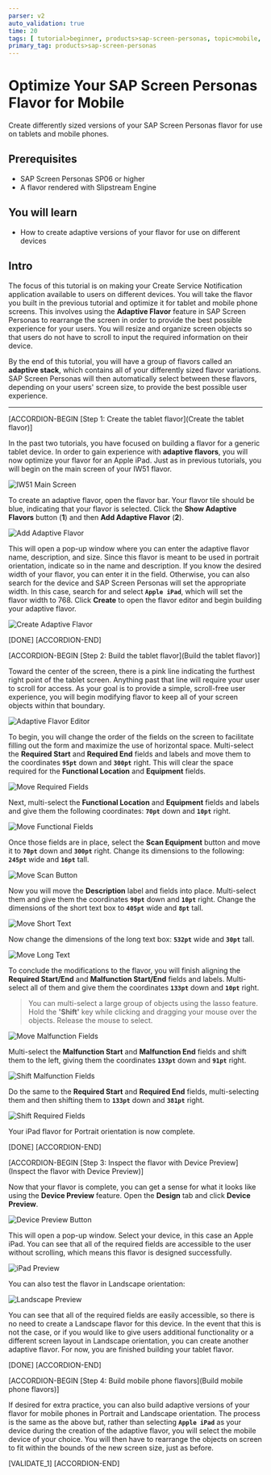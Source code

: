 ```yaml
---
parser: v2
auto_validation: true
time: 20
tags: [ tutorial>beginner, products>sap-screen-personas, topic>mobile, products>sap-fiori]
primary_tag: products>sap-screen-personas
---
```


# Optimize Your SAP Screen Personas Flavor for Mobile
<!-- description --> Create differently sized versions of your SAP Screen Personas flavor for use on tablets and mobile phones.

## Prerequisites
 - SAP Screen Personas SP06 or higher
 - A flavor rendered with Slipstream Engine

## You will learn
  - How to create adaptive versions of your flavor for use on different devices

## Intro
The focus of this tutorial is on making your Create Service Notification application available to users on different devices. You will take the flavor you built in the previous tutorial and optimize it for tablet and mobile phone screens. This involves using the **Adaptive Flavor** feature in SAP Screen Personas to rearrange the screen in order to provide the best possible experience for your users. You will resize and organize screen objects so that users do not have to scroll to input the required information on their device.

By the end of this tutorial, you will have a group of flavors called an **adaptive stack**, which contains all of your differently sized flavor variations. SAP Screen Personas will then automatically select between these flavors, depending on your users' screen size, to provide the best possible user experience.

---

[ACCORDION-BEGIN [Step 1: Create the tablet flavor](Create the tablet flavor)]

In the past two tutorials, you have focused on building a flavor for a generic tablet device. In order to gain experience with **adaptive flavors**, you will now optimize your flavor for an Apple iPad. Just as in previous tutorials, you will begin on the main screen of your IW51 flavor.

![IW51 Main Screen](IW51-Main-Screen.png)

To create an adaptive flavor, open the flavor bar. Your flavor tile should be blue, indicating that your flavor is selected. Click the **Show Adaptive Flavors** button (**1**) and then **Add Adaptive Flavor** (**2**).

![Add Adaptive Flavor](Add-Adaptive-Flavor.png)

This will open a pop-up window where you can enter the adaptive flavor name, description, and size. Since this flavor is meant to be used in portrait orientation, indicate so in the name and description. If you know the desired width of your flavor, you can enter it in the field. Otherwise, you can also search for the device and SAP Screen Personas will set the appropriate width. In this case, search for and select **`Apple iPad`**, which will set the flavor width to 768. Click **Create** to open the flavor editor and begin building your adaptive flavor.

![Create Adaptive Flavor](Create-Adaptive-Flavor.png)

[DONE]
[ACCORDION-END]

[ACCORDION-BEGIN [Step 2: Build the tablet flavor](Build the tablet flavor)]

Toward the center of the screen, there is a pink line indicating the furthest right point of the tablet screen. Anything past that line will require your user to scroll for access. As your goal is to provide a simple, scroll-free user experience, you will begin modifying flavor to keep all of your screen objects within that boundary.

![Adaptive Flavor Editor](Adaptive-Editor.png)

To begin, you will change the order of the fields on the screen to facilitate filling out the form and maximize the use of horizontal space. Multi-select the **Required Start** and **Required End** fields and labels and move them to the coordinates **`95pt`** down and **`300pt`** right. This will clear the space required for the **Functional Location** and **Equipment** fields.

![Move Required Fields](Move-Required.png)

Next, multi-select the **Functional Location** and **Equipment** fields and labels and give them the following coordinates: **`70pt`** down and **`10pt`** right.

![Move Functional Fields](Move-Functional.png)

Once those fields are in place, select the **Scan Equipment** button and move it to **`70pt`** down and **`300pt`** right. Change its dimensions to the following: **`245pt`** wide and **`16pt`** tall.

![Move Scan Button](Move-Scan-Button.png)

Now you will move the **Description** label and fields into place. Multi-select them and give them the coordinates **`90pt`** down and **`10pt`** right. Change the dimensions of the short text box to **`405pt`** wide and **`8pt`** tall.

![Move Short Text](Move-Short-Text.png)

Now change the dimensions of the long text box: **`532pt`** wide and **`30pt`** tall.

![Move Long Text](Move-Long-Text.png)

To conclude the modifications to the flavor, you will finish aligning the **Required Start/End** and **Malfunction Start/End** fields and labels. Multi-select all of them and give them the coordinates **`133pt`** down and **`10pt`** right.
>You can multi-select a large group of objects using the lasso feature. Hold the **'Shift'** key while clicking and dragging your mouse over the objects. Release the mouse to select.

![Move Malfunction Fields](Move-Malfunction-Fields.png)

Multi-select the **Malfunction Start** and **Malfunction End** fields and shift them to the left, giving them the coordinates **`133pt`** down and **`91pt`** right.

![Shift Malfunction Fields](Shift-Malfunction-Fields.png)

Do the same to the **Required Start** and **Required End** fields, multi-selecting them and then shifting them to **`133pt`** down and **`381pt`** right.

![Shift Required Fields](Shift-Required-Fields.png)

Your iPad flavor for Portrait orientation is now complete.

[DONE]
[ACCORDION-END]


[ACCORDION-BEGIN [Step 3: Inspect the flavor with Device Preview](Inspect the flavor with Device Preview)]

Now that your flavor is complete, you can get a sense for what it looks like using the **Device Preview** feature. Open the **Design** tab and click **Device Preview**.

![Device Preview Button](Device-Preview-Button.png)

This will open a pop-up window. Select your device, in this case an Apple iPad. You can see that all of the required fields are accessible to the user without scrolling, which means this flavor is designed successfully.

![iPad Preview](iPad-Preview.png)

You can also test the flavor in Landscape orientation:

![Landscape Preview](Landscape-Preview.png)

You can see that all of the required fields are easily accessible, so there is no need to create a Landscape flavor for this device. In the event that this is not the case, or if you would like to give users additional functionality or a different screen layout in Landscape orientation, you can create another adaptive flavor. For now, you are finished building your tablet flavor.

[DONE]
[ACCORDION-END]

[ACCORDION-BEGIN [Step 4: Build mobile phone flavors](Build mobile phone flavors)]

If desired for extra practice, you can also build adaptive versions of your flavor for mobile phones in Portrait and Landscape orientation. The process is the same as the above but, rather than selecting **`Apple iPad`** as your device during the creation of the adaptive flavor, you will select the mobile device of your choice. You will then have to rearrange the objects on screen to fit within the bounds of the new screen size, just as before.

[VALIDATE_1]
[ACCORDION-END]
